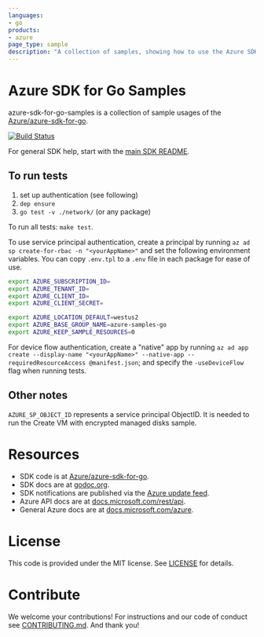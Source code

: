 ```yaml
---
languages:
- go
products:
- azure
page_type: sample
description: "A collection of samples, showing how to use the Azure SDK for Go."
---
```


# Azure SDK for Go Samples

azure-sdk-for-go-samples is a collection of sample usages of the
[Azure/azure-sdk-for-go][].

[![Build Status](https://travis-ci.org/Azure-Samples/azure-sdk-for-go-samples.svg?branch=master)](https://travis-ci.org/Azure-Samples/azure-sdk-for-go-samples)

For general SDK help, start with the [main SDK README][].

## To run tests

1. set up authentication (see following)
1. `dep ensure`
1. `go test -v ./network/` (or any package)

To run all tests: `make test`.

To use service principal authentication, create a principal by running `az ad
sp create-for-rbac -n "<yourAppName>"` and set the following environment
variables. You can copy `.env.tpl` to a `.env` file in each package for ease of use.

```bash
export AZURE_SUBSCRIPTION_ID=
export AZURE_TENANT_ID=
export AZURE_CLIENT_ID=
export AZURE_CLIENT_SECRET=

export AZURE_LOCATION_DEFAULT=westus2
export AZURE_BASE_GROUP_NAME=azure-samples-go
export AZURE_KEEP_SAMPLE_RESOURCES=0
```

For device flow authentication, create a "native" app by running `az ad app
create --display-name "<yourAppName>" --native-app --requiredResourceAccess
@manifest.json`; and specify the `-useDeviceFlow` flag when running tests.

## Other notes

`AZURE_SP_OBJECT_ID` represents a service principal ObjectID. It is needed to
run the Create VM with encrypted managed disks sample.

# Resources

- SDK code is at [Azure/azure-sdk-for-go][].
- SDK docs are at [godoc.org](https://godoc.org/github.com/Azure/azure-sdk-for-go/).
- SDK notifications are published via the [Azure update feed][].
- Azure API docs are at [docs.microsoft.com/rest/api](https://docs.microsoft.com/rest/api/).
- General Azure docs are at [docs.microsoft.com/azure](https://docs.microsoft.com/azure).

# License

This code is provided under the MIT license. See [LICENSE][] for details.

# Contribute

We welcome your contributions! For instructions and our code of conduct see [CONTRIBUTING.md][]. And thank you!

[main SDK README]: https://github.com/Azure/azure-sdk-for-go/blob/master/README.md
[Azure update feed]: https://azure.microsoft.com/updates/
[Azure/azure-sdk-for-go]: https://github.com/Azure/azure-sdk-for-go
[azure-cli]: https://github.com/Azure/azure-cli
[LICENSE]: ./LICENSE.md
[CONTRIBUTING.md]: ./CONTRIBUTING.md
